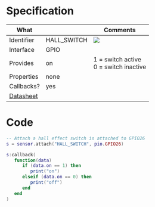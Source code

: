 # Specification

| What         |             | Comments                   |
|--------------|-------------|----------------------------|
| Identifier   | HALL_SWITCH | ![](http://git.whitecatboard.org/hall_switch.png) |
| Interface    | GPIO        |                            |
| Provides     | on          | 1 = switch active<br/>0 = switch inactive |
| Properties   | none        |                            |
| Callbacks?   | yes         |                            |
| [Datasheet](http://www.hyzt.com/manager/upimg/2007328165759.pdf)    |             |                            |


# Code

```lua
-- Attach a hall effect switch is attached to GPIO26
s = sensor.attach("HALL_SWITCH", pio.GPIO26)

s:callback(
   function(data)
      if (data.on == 1) then
         print("on")
      elseif (data.on == 0) then
         print("off")
      end
   end
)
```